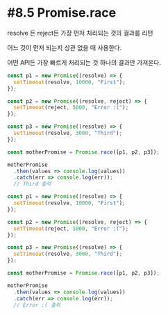# #8.5 Promise.race

resolve 든 reject든 가장 먼저 처리되는 것의 결과를 리턴

어느 것이 먼저 되는지 상관 없을 때 사용한다.

어떤 API든 가장 빠르게 처리되는 것 하나의 결과만 가져온다.

```js
const p1 = new Promise((resolve) => {
  setTimeout(resolve, 10000, "First");
});

const p2 = new Promise((resolve, reject) => {
  setTimeout(reject, 5000, "Error :(");
});

const p3 = new Promise((resolve) => {
  setTimeout(resolve, 3000, "Third");
});

const motherPromise = Promise.race([p1, p2, p3]);

motherPromise
  .then(values => console.log(values))
  .catch(err => console.log(err));
  // Third 출력
```

```js
const p1 = new Promise((resolve) => {
  setTimeout(resolve, 10000, "First");
});

const p2 = new Promise((resolve, reject) => {
  setTimeout(reject, 1000, "Error :(");
});

const p3 = new Promise((resolve) => {
  setTimeout(resolve, 3000, "Third");
});

const motherPromise = Promise.race([p1, p2, p3]);

motherPromise
  .then(values => console.log(values))
  .catch(err => console.log(err));
  // Error :( 출력
```